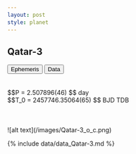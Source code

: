 ```yaml
---
layout: post
style: planet
---
```

<script src="../js/planets.js"></script>

## Qatar-3

<!-- Tab links -->
<div class="tab">
<button class="tablinks" onclick="openCity(event, 'Ephemeris')">Ephemeris</button>
<button class="tablinks" onclick="openCity(event, 'Data')">Data</button>
</div>

<!-- Tab content -->
<div id="Ephemeris" class="tabcontent" markdown="1">
<br/><br/>
$$P = 2.507896(46) $$ day <br/>
$$T_0 = 2457746.35064(65) $$ BJD TDB
<br/><br/>
<br/><br/>
![alt text](/images/Qatar-3_o_c.png)
</div>


<div id="Data" class="tabcontent" markdown="1">

{% include data/data_Qatar-3.md %}

</div>

